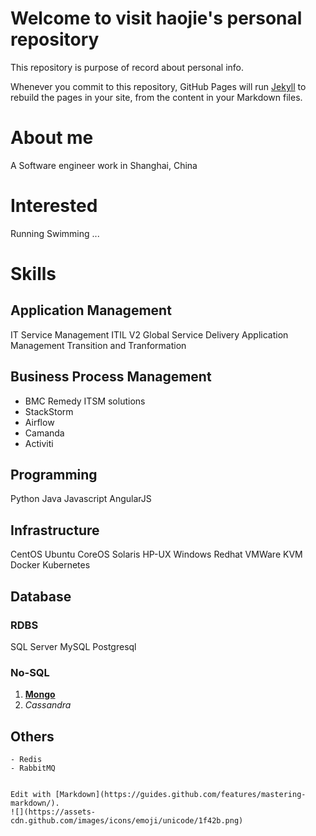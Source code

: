 # Welcome to visit haojie's personal repository

This repository is purpose of record about personal info.

Whenever you commit to this repository, GitHub Pages will run [Jekyll](https://jekyllrb.com/) to rebuild the pages in your site, from the content in your Markdown files.

# About me
A Software engineer work in Shanghai, China

# Interested
Running
Swimming
...

# Skills
## Application Management
IT Service Management
ITIL V2
Global Service Delivery
Application Management
Transition and Tranformation

## Business Process Management
- BMC Remedy ITSM solutions
- StackStorm
- Airflow
- Camanda
- Activiti

## Programming
Python
Java
Javascript
AngularJS

## Infrastructure
CentOS
Ubuntu
CoreOS
Solaris
HP-UX
Windows
Redhat
VMWare
KVM
Docker
Kubernetes

## Database
### RDBS
SQL Server
MySQL
Postgresql
### No-SQL
1. [**Mongo**](https://www.mongodb.com)
2. _Cassandra_

## Others
```
- Redis
- RabbitMQ
```
```

Edit with [Markdown](https://guides.github.com/features/mastering-markdown/).
![](https://assets-cdn.github.com/images/icons/emoji/unicode/1f42b.png)
